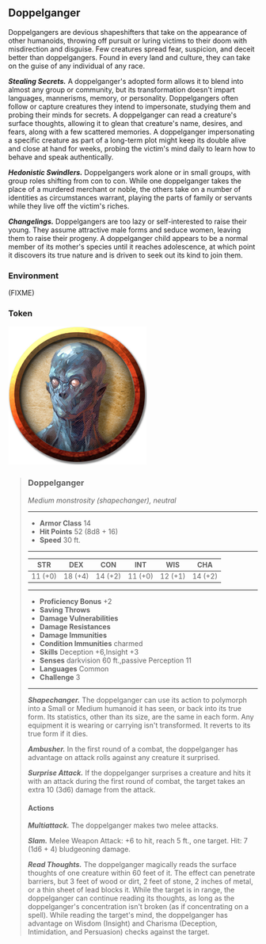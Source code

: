 ## Doppelganger
Doppelgangers are devious shapeshifters that take on the appearance of other humanoids, throwing off pursuit or luring victims to their doom with misdirection and disguise. Few creatures spread fear, suspicion, and deceit better than doppelgangers. Found in every land and culture, they can take on the guise of any individual of any race.

***Stealing Secrets.*** A doppelganger's adopted form allows it to blend into almost any group or community, but its transformation doesn't impart languages, mannerisms, memory, or personality. Doppelgangers often follow or capture creatures they intend to impersonate, studying them and probing their minds for secrets. A doppelganger can read a creature's surface thoughts, allowing it to glean that creature's name, desires, and fears, along with a few scattered memories. A doppelganger impersonating a specific creature as part of a long-term plot might keep its double alive and close at hand for weeks, probing the victim's mind daily to learn how to behave and speak authentically.

***Hedonistic Swindlers.*** Doppelgangers work alone or in small groups, with group roles shifting from con to con. While one doppelganger takes the place of a murdered merchant or noble, the others take on a number of identities as circumstances warrant, playing the parts of family or servants while they live off the victim's riches.

***Changelings.*** Doppelgangers are too lazy or self-interested to raise their young. They assume attractive male forms and seduce women, leaving them to raise their progeny. A doppelganger child appears to be a normal member of its mother's species until it reaches adolescence, at which point it discovers its true nature and is driven to seek out its kind to join them.

### Environment
(FIXME)

### Token
![](Doppelganger-Token.png)

>### Doppelganger
>*Medium monstrosity (shapechanger), neutral*
>___
>- **Armor Class** 14
>- **Hit Points** 52 (8d8 + 16)
>- **Speed** 30 ft.
>___
>|**STR**|**DEX**|**CON**|**INT**|**WIS**|**CHA**|
>|:---:|:---:|:---:|:---:|:---:|:---:|
>|11 (+0)|18 (+4)|14 (+2)|11 (+0)|12 (+1)|14 (+2)|
>
>___
>- **Proficiency Bonus** +2
>- **Saving Throws** 
>- **Damage Vulnerabilities** 
>- **Damage Resistances** 
>- **Damage Immunities** 
>- **Condition Immunities** charmed
>- **Skills** Deception +6,Insight +3
>- **Senses** darkvision 60 ft.,passive Perception 11
>- **Languages** Common
>- **Challenge** 3
>___
>***Shapechanger.*** The doppelganger can use its action to polymorph into a Small or Medium humanoid it has seen, or back into its true form. Its statistics, other than its size, are the same in each form. Any equipment it is wearing or carrying isn't transformed. It reverts to its true form if it dies.
>
>***Ambusher.*** In the first round of a combat, the doppelganger has advantage on attack rolls against any creature it surprised.
>
>***Surprise Attack.*** If the doppelganger surprises a creature and hits it with an attack during the first round of combat, the target takes an extra 10 (3d6) damage from the attack.
>
>#### Actions
>***Multiattack.*** The doppelganger makes two melee attacks.
>
>***Slam.*** Melee Weapon Attack: +6 to hit, reach 5 ft., one target. Hit: 7 (1d6 + 4) bludgeoning damage.
>
>***Read Thoughts.*** The doppelganger magically reads the surface thoughts of one creature within 60 feet of it. The effect can penetrate barriers, but 3 feet of wood or dirt, 2 feet of stone, 2 inches of metal, or a thin sheet of lead blocks it. While the target is in range, the doppelganger can continue reading its thoughts, as long as the doppelganger's concentration isn't broken (as if concentrating on a spell). While reading the target's mind, the doppelganger has advantage on Wisdom (Insight) and Charisma (Deception, Intimidation, and Persuasion) checks against the target.
>
